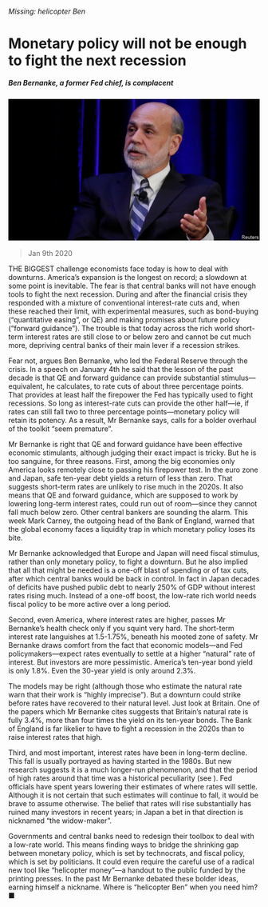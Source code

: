 ###### Missing: helicopter Ben

# Monetary policy will not be enough to fight the next recession 

##### Ben Bernanke, a former Fed chief, is complacent 

![image](images/20200111_LDP501.jpg) 

> Jan 9th 2020 

THE BIGGEST challenge economists face today is how to deal with downturns. America’s expansion is the longest on record; a slowdown at some point is inevitable. The fear is that central banks will not have enough tools to fight the next recession. During and after the financial crisis they responded with a mixture of conventional interest-rate cuts and, when these reached their limit, with experimental measures, such as bond-buying (“quantitative easing”, or QE) and making promises about future policy (“forward guidance”). The trouble is that today across the rich world short-term interest rates are still close to or below zero and cannot be cut much more, depriving central banks of their main lever if a recession strikes.

Fear not, argues Ben Bernanke, who led the Federal Reserve through the crisis. In a speech on January 4th he said that the lesson of the past decade is that QE and forward guidance can provide substantial stimulus—equivalent, he calculates, to rate cuts of about three percentage points. That provides at least half the firepower the Fed has typically used to fight recessions. So long as interest-rate cuts can provide the other half—ie, if rates can still fall two to three percentage points—monetary policy will retain its potency. As a result, Mr Bernanke says, calls for a bolder overhaul of the toolkit “seem premature”.


Mr Bernanke is right that QE and forward guidance have been effective economic stimulants, although judging their exact impact is tricky. But he is too sanguine, for three reasons. First, among the big economies only America looks remotely close to passing his firepower test. In the euro zone and Japan, safe ten-year debt yields a return of less than zero. That suggests short-term rates are unlikely to rise much in the 2020s. It also means that QE and forward guidance, which are supposed to work by lowering long-term interest rates, could run out of room—since they cannot fall much below zero. Other central bankers are sounding the alarm. This week Mark Carney, the outgoing head of the Bank of England, warned that the global economy faces a liquidity trap in which monetary policy loses its bite.

Mr Bernanke acknowledged that Europe and Japan will need fiscal stimulus, rather than only monetary policy, to fight a downturn. But he also implied that all that might be needed is a one-off blast of spending or of tax cuts, after which central banks would be back in control. In fact in Japan decades of deficits have pushed public debt to nearly 250% of GDP without interest rates rising much. Instead of a one-off boost, the low-rate rich world needs fiscal policy to be more active over a long period.

Second, even America, where interest rates are higher, passes Mr Bernanke’s health check only if you squint very hard. The short-term interest rate languishes at 1.5-1.75%, beneath his mooted zone of safety. Mr Bernanke draws comfort from the fact that economic models—and Fed policymakers—expect rates eventually to settle at a higher “natural” rate of interest. But investors are more pessimistic. America’s ten-year bond yield is only 1.8%. Even the 30-year yield is only around 2.3%.

The models may be right (although those who estimate the natural rate warn that their work is “highly imprecise”). But a downturn could strike before rates have recovered to their natural level. Just look at Britain. One of the papers which Mr Bernanke cites suggests that Britain’s natural rate is fully 3.4%, more than four times the yield on its ten-year bonds. The Bank of England is far likelier to have to fight a recession in the 2020s than to raise interest rates that high.

Third, and most important, interest rates have been in long-term decline. This fall is usually portrayed as having started in the 1980s. But new research suggests it is a much longer-run phenomenon, and that the period of high rates around that time was a historical peculiarity (see ). Fed officials have spent years lowering their estimates of where rates will settle. Although it is not certain that such estimates will continue to fall, it would be brave to assume otherwise. The belief that rates will rise substantially has ruined many investors in recent years; in Japan a bet in that direction is nicknamed “the widow-maker”.

Governments and central banks need to redesign their toolbox to deal with a low-rate world. This means finding ways to bridge the shrinking gap between monetary policy, which is set by technocrats, and fiscal policy, which is set by politicians. It could even require the careful use of a radical new tool like “helicopter money”—a handout to the public funded by the printing presses. In the past Mr Bernanke debated these bolder ideas, earning himself a nickname. Where is “helicopter Ben” when you need him? ■

